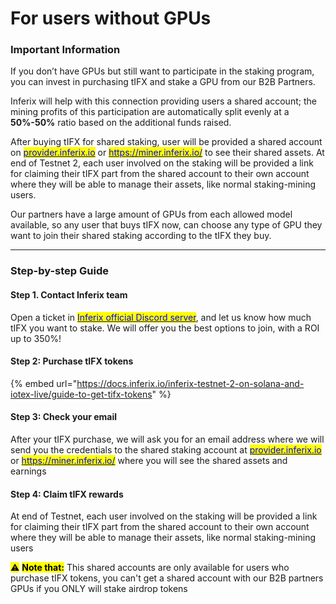# For users without GPUs

### Important Information

If you don’t have GPUs but still want to participate in the staking program, you can invest in purchasing tIFX and stake a GPU from our B2B Partners.&#x20;

Inferix will help with this connection providing users a shared account; the mining profits of this participation are automatically split evenly at a **50%-50%** ratio based on the additional funds raised.

After buying tIFX for shared staking, user will be provided a shared account on [<mark style="color:blue;">provider.inferix.io</mark>](https://provider.inferix.io/) or [<mark style="color:blue;">https://miner.inferix.io/</mark>](https://miner.inferix.io/) to see their shared assets. At end of Testnet 2, each user involved on the staking will be provided a link for claiming their tIFX part from the shared account to their own account where they will be able to manage their assets, like normal staking-mining users.

Our partners have a large amount of GPUs from each allowed model available, so any user that buys tIFX now, can choose any type of GPU they want to join their shared staking according to the tIFX they buy.

***

### Step-by-step Guide

#### Step 1. **Contact Inferix team**

Open a ticket in [<mark style="color:blue;">Inferix official Discord server</mark>](https://discord.com/invite/NJvcWYcB9W), and let us know how much tIFX you want to stake. We will offer you the best options to join, with a ROI up to 350%!

#### **Step 2: Purchase tIFX tokens**

{% embed url="https://docs.inferix.io/inferix-testnet-2-on-solana-and-iotex-live/guide-to-get-tifx-tokens" %}

#### **Step 3: Check your email**

After your tIFX purchase, we will ask you for an email address where we will send you the credentials to the shared staking account at [<mark style="color:blue;">provider.inferix.io</mark>](https://provider.inferix.io/) or [<mark style="color:blue;">https://miner.inferix.io/</mark>](https://miner.inferix.io/) where you will see the shared assets and earnings

#### **Step 4: Claim** tIFX rewards

At end of Testnet, each user involved on the staking will be provided a link for claiming their tIFX part from the shared account to their own account where they will be able to manage their assets, like normal staking-mining users

<mark style="background-color:yellow;">⚠️</mark> <mark style="background-color:yellow;"></mark><mark style="background-color:yellow;">**Note that:**</mark> This shared accounts are only available for users who purchase tIFX tokens, you can't get a shared account with our B2B partners GPUs if you ONLY will stake airdrop tokens
